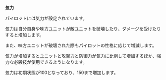 **気力**

パイロットには気力が設定されています。

気力は自分自身や味方ユニットが敵ユニットを破壊したり、ダメージを受けたりすると増加します。

また、味方ユニットが破壊された際もパイロットの性格に応じて増減します。

気力が増加するとユニットと攻撃力と防御力が気力に比例して増加するほか、強力な必殺技が使用できるようになります。

気力は初期状態が100となっており、150まで増加します。
